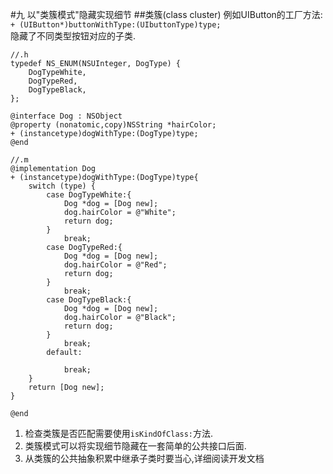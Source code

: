 #九 以"类簇模式"隐藏实现细节
##类簇(class cluster)
例如UIButton的工厂方法:
`+ (UIButton*)buttonWithType:(UIbuttonType)type;`  
隐藏了不同类型按钮对应的子类.

	//.h
	typedef NS_ENUM(NSUInteger, DogType) {
	    DogTypeWhite,
	    DogTypeRed,
	    DogTypeBlack,
	};
	
	@interface Dog : NSObject
	@property (nonatomic,copy)NSString *hairColor;
	+ (instancetype)dogWithType:(DogType)type;
	@end
	
	//.m
	@implementation Dog
	+ (instancetype)dogWithType:(DogType)type{
	    switch (type) {
	        case DogTypeWhite:{
	            Dog *dog = [Dog new];
	            dog.hairColor = @"White";
	            return dog;
	        }
	            break;
	        case DogTypeRed:{
	            Dog *dog = [Dog new];
	            dog.hairColor = @"Red";
	            return dog;
	        }
	            break;
	        case DogTypeBlack:{
	            Dog *dog = [Dog new];
	            dog.hairColor = @"Black";
	            return dog;
	        }
	            break;
	        default:
	            
	            break;
	    }
	    return [Dog new];
	}
	
	@end

1. 检查类簇是否匹配需要使用`isKindOfClass:`方法.
2. 类簇模式可以将实现细节隐藏在一套简单的公共接口后面.
3. 从类簇的公共抽象积累中继承子类时要当心,详细阅读开发文档